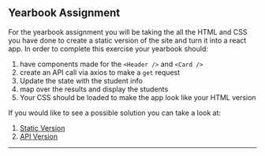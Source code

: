 ## Yearbook Assignment

For the yearbook assignment you will be taking the all the HTML and CSS you have done to create a static version of the site and turn it into a react app. In order to complete this exercise your yearbook should: 

1. have components made for the `<Header />` and `<Card />`
2. create an API call via axios to make a `get` request
3. Update the state with the student info
4. map over the results and display the students 
5. Your CSS should be loaded to make the app look like your HTML version

If you would like to see a possible solution you can take a look at:

1. [Static Version](https://github.com/codycollicott/yearbook-static)
1. [API Version](https://github.com/codycollicott/yearbook-dynamic)

---
